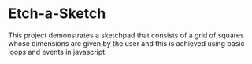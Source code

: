 # Etch-a-Sketch
This project demonstrates a sketchpad that consists of a grid of squares whose dimensions are given by the user and this is achieved using basic loops and events in javascript.